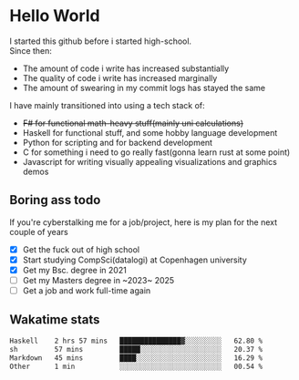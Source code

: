 # Hello World

I started this github before i started high-school.  
Since then:
- The amount of code i write has increased substantially
- The quality of code i write has increased marginally
- The amount of swearing in my commit logs has stayed the same

I have mainly transitioned into using a tech stack of:
- ~~F# for functional math-heavy stuff(mainly uni calculations)~~
- Haskell for functional stuff, and some hobby language development
- Python for scripting and for backend development
- C for something i need to go really fast(gonna learn rust at some point)
- Javascript for writing visually appealing visualizations and graphics demos

## Boring ass todo
If you're cyberstalking me for a job/project, here is my plan for the next couple of years
- [x] Get the fuck out of high school
- [x] Start studying CompSci(datalogi) at Copenhagen university
- [x] Get my Bsc. degree in 2021
- [ ] Get my Masters degree in ~2023~ 2025
- [ ] Get a job and work full-time again

## Wakatime stats
<!--START_SECTION:waka-->

```txt
Haskell    2 hrs 57 mins   ███████████████▓░░░░░░░░░   62.80 %
sh         57 mins         █████░░░░░░░░░░░░░░░░░░░░   20.37 %
Markdown   45 mins         ████░░░░░░░░░░░░░░░░░░░░░   16.29 %
Other      1 min           ░░░░░░░░░░░░░░░░░░░░░░░░░   00.54 %
```

<!--END_SECTION:waka-->

